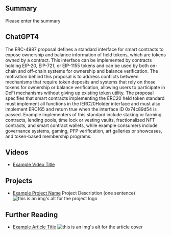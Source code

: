 ## Summary

Please enter the summary

## ChatGPT4

The ERC-4987 proposal defines a standard interface for smart contracts to expose ownership and balance information of held tokens, which are tokens owned by a contract. This interface can be implemented by contracts holding EIP-20, EIP-721, or EIP-1155 tokens and can be used by both on-chain and off-chain systems for ownership and balance verification. The motivation behind this proposal is to address conflicts between mechanisms that require token deposits and systems that rely on those tokens for ownership or balance verification, allowing users to participate in DeFi mechanisms without giving up existing token utility. The proposal specifies that smart contracts implementing the ERC20 held token standard must implement all functions in the IERC20Holder interface and must also implement ERC165 and return true when the interface ID 0x74c89d54 is passed. Example implementers of this standard include staking or farming contracts, lending pools, time lock or vesting vaults, fractionalized NFT contracts, and smart contract wallets, while example consumers include governance systems, gaming, PFP verification, art galleries or showcases, and token-based membership programs.

## Videos

- [Example Video Title](https://www.youtube.com/watch?v=TDGq4aeevgY)

## Projects

- [Example Project Name](https://xxxx.xxx/xxxxx) Project Description (one sentence) ![this is an img's alt for the project logo](https://xxxx.xxx/project-logo.xxx)

## Further Reading

- [Example Article Title](https://xxxx.xxx/xxxxx) ![this is an img's alt for the article cover](https://xxxx.xxx/article-cover.xxx)
